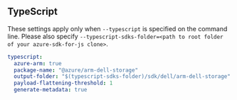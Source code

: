## TypeScript

These settings apply only when `--typescript` is specified on the command line.
Please also specify `--typescript-sdks-folder=<path to root folder of your azure-sdk-for-js clone>`.

```yaml $(typescript)
typescript:
  azure-arm: true
  package-name: "@azure/arm-dell-storage"
  output-folder: "$(typescript-sdks-folder)/sdk/dell/arm-dell-storage"
  payload-flattening-threshold: 1
  generate-metadata: true
```